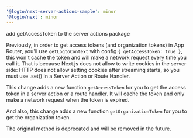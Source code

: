 ```yaml
---
'@logto/next-server-actions-sample': minor
'@logto/next': minor
---
```


add getAccessToken to the server actions package

Previously, in order to get access tokens (and organization tokens) in App Router, you'll use `getLogtoContext` with config `{ getAccessToken: true }`, this won't cache the token and will make a network request every time you call it. That is because Next.js does not allow to write cookies in the server side: HTTP does not allow setting cookies after streaming starts, so you must use .set() in a Server Action or Route Handler.

This change adds a new function `getAccessToken` for you to get the access token in a server action or a route handler. It will cache the token and only make a network request when the token is expired.

And also, this change adds a new function `getOrganizationToken` for you to get the organization token.

The original method is deprecated and will be removed in the future.
